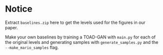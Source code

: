 # Notice

Extract `baselines.zip` here to get the levels used for the figures in our paper.

Make your own baselines by training a TOAD-GAN with `main.py` for each of the original levels and generating samples with `generate_samples.py` and the `--make_mario_samples` flag.